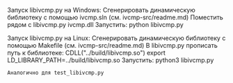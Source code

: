 

Запуск libivcmp.py на Windows:
    Сгенерировать динамическую библиотеку с помощью ivcmp.sln (см. ivcmp-src/readme.md)
    Поместить рядом с libivcmp.py ivcmp.dll
    Запустить:
    python libivcmp.py


Запуск libivcmp.py на Linux:
    Сгенерировать динамическую библиотеку с помощью Makefile (см. ivcmp-src/readme.md)
    В libivcmp.py прописать путь к библиотеке: CDLL("../build/libivcmp.so")
    export LD_LIBRARY_PATH=../build/libivcmp.so
    Запустить:
    python3 libivcmp.py

    Аналогично для test_libivcmp.py
